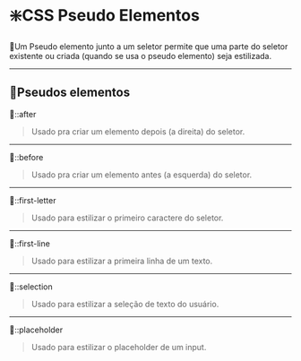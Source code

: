 # ❇️CSS Pseudo Elementos

🔸Um Pseudo elemento junto a um seletor permite que uma parte do seletor existente ou criada  (quando se usa o pseudo elemento) seja estilizada.

---

## 💠Pseudos elementos

🔸::after

>  Usado pra criar um elemento depois (a direita) do seletor.

---

🔸::before

>  Usado pra criar um elemento antes (a esquerda) do seletor.

---

🔸::first-letter

>   Usado para estilizar o primeiro caractere do seletor.

---

🔸::first-line

>  Usado para estilizar a primeira linha de um texto.

---

🔸::selection

>  Usado para estilizar a seleção de texto do usuário.

---

🔸::placeholder

>  Usado para estilizar o placeholder de um input.
